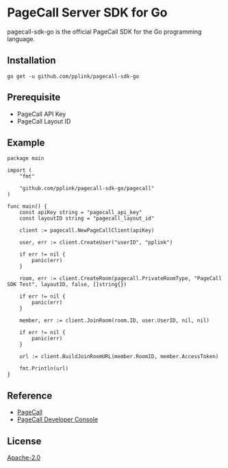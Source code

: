 # PageCall Server SDK for Go

pagecall-sdk-go is the official PageCall SDK for the Go programming language.

## Installation
```go get -u github.com/pplink/pagecall-sdk-go```

## Prerequisite
- PageCall API Key
- PageCall Layout ID

## Example
```
package main

import (
	"fmt"

	"github.com/pplink/pagecall-sdk-go/pagecall"
)

func main() {
	const apiKey string = "pagecall_api_key"
	const layoutID string = "pagecall_layout_id"

	client := pagecall.NewPageCallClient(apiKey)

	user, err := client.CreateUser("userID", "pplink")

	if err != nil {
		panic(err)
	}

	room, err := client.CreateRoom(pagecall.PrivateRoomType, "PageCall SDK Test", layoutID, false, []string{})

	if err != nil {
		panic(err)
	}

	member, err := client.JoinRoom(room.ID, user.UserID, nil, nil)

	if err != nil {
		panic(err)
	}

	url := client.BuildJoinRoomURL(member.RoomID, member.AccessToken)

	fmt.Println(url)
}

```

## Reference

- [PageCall](https://pagecall.net/)
- [PageCall Developer Console](https://console.pagecall.net/)

## License
[Apache-2.0](./LICENSE)
